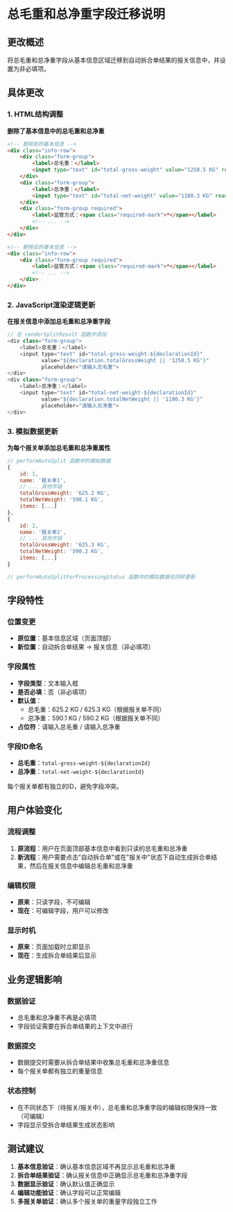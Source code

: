 # 总毛重和总净重字段迁移说明

## 更改概述

将总毛重和总净重字段从基本信息区域迁移到自动拆合单结果的报关信息中，并设置为非必填项。

## 具体更改

### 1. HTML结构调整

**删除了基本信息中的总毛重和总净重**
```html
<!-- 删除前的基本信息 -->
<div class="info-row">
    <div class="form-group">
        <label>总毛重：</label>
        <input type="text" id="total-gross-weight" value="1250.5 KG" readonly>
    </div>
    <div class="form-group">
        <label>总净重：</label>
        <input type="text" id="total-net-weight" value="1180.3 KG" readonly>
    </div>
    <div class="form-group required">
        <label>监管方式：<span class="required-mark">*</span></label>
        <!-- ... -->
    </div>
</div>

<!-- 删除后的基本信息 -->
<div class="info-row">
    <div class="form-group required">
        <label>监管方式：<span class="required-mark">*</span></label>
        <!-- ... -->
    </div>
</div>
```

### 2. JavaScript渲染逻辑更新

**在报关信息中添加总毛重和总净重字段**
```javascript
// 在 renderSplitResult 函数中添加
<div class="form-group">
    <label>总毛重：</label>
    <input type="text" id="total-gross-weight-${declarationId}" 
           value="${declaration.totalGrossWeight || '1250.5 KG'}" 
           placeholder="请输入总毛重">
</div>
<div class="form-group">
    <label>总净重：</label>
    <input type="text" id="total-net-weight-${declarationId}" 
           value="${declaration.totalNetWeight || '1180.3 KG'}" 
           placeholder="请输入总净重">
</div>
```

### 3. 模拟数据更新

**为每个报关单添加总毛重和总净重属性**
```javascript
// performAutoSplit 函数中的模拟数据
{
    id: 1,
    name: '报关单1',
    // ... 其他字段
    totalGrossWeight: '625.2 KG',
    totalNetWeight: '590.1 KG',
    items: [...]
},
{
    id: 2,
    name: '报关单2',
    // ... 其他字段
    totalGrossWeight: '625.3 KG',
    totalNetWeight: '590.2 KG',
    items: [...]
}

// performAutoSplitForProcessingStatus 函数中的模拟数据也同样更新
```

## 字段特性

### 位置变更
- **原位置**：基本信息区域（页面顶部）
- **新位置**：自动拆合单结果 → 报关信息（非必填项）

### 字段属性
- **字段类型**：文本输入框
- **是否必填**：否（非必填项）
- **默认值**：
  - 总毛重：625.2 KG / 625.3 KG（根据报关单不同）
  - 总净重：590.1 KG / 590.2 KG（根据报关单不同）
- **占位符**：请输入总毛重 / 请输入总净重

### 字段ID命名
- **总毛重**：`total-gross-weight-${declarationId}`
- **总净重**：`total-net-weight-${declarationId}`

每个报关单都有独立的ID，避免字段冲突。

## 用户体验变化

### 流程调整
1. **原流程**：用户在页面顶部基本信息中看到只读的总毛重和总净重
2. **新流程**：用户需要点击"自动拆合单"或在"报关中"状态下自动生成拆合单结果，然后在报关信息中编辑总毛重和总净重

### 编辑权限
- **原来**：只读字段，不可编辑
- **现在**：可编辑字段，用户可以修改

### 显示时机
- **原来**：页面加载时立即显示
- **现在**：生成拆合单结果后显示

## 业务逻辑影响

### 数据验证
- 总毛重和总净重不再是必填项
- 字段验证需要在拆合单结果的上下文中进行

### 数据提交
- 数据提交时需要从拆合单结果中收集总毛重和总净重信息
- 每个报关单都有独立的重量信息

### 状态控制
- 在不同状态下（待报关/报关中），总毛重和总净重字段的编辑权限保持一致（可编辑）
- 字段显示受拆合单结果生成状态影响

## 测试建议

1. **基本信息验证**：确认基本信息区域不再显示总毛重和总净重
2. **拆合单结果验证**：确认报关信息中正确显示总毛重和总净重字段
3. **数据显示验证**：确认默认值正确显示
4. **编辑功能验证**：确认字段可以正常编辑
5. **多报关单验证**：确认多个报关单的重量字段独立工作